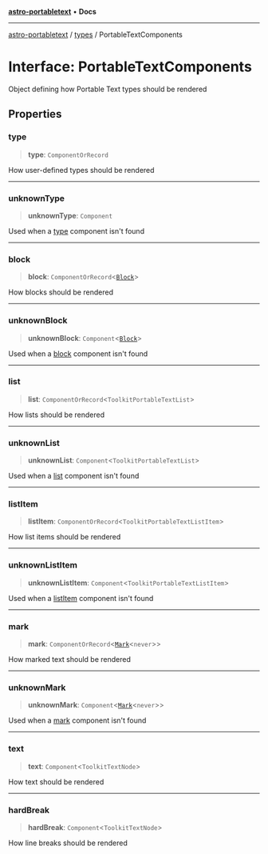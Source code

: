[**astro-portabletext**](../../README.md) • **Docs**

***

[astro-portabletext](../../README.md) / [types](../README.md) / PortableTextComponents

# Interface: PortableTextComponents

Object defining how Portable Text types should be rendered

## Properties

### type

> **type**: `ComponentOrRecord`

How user-defined types should be rendered

***

### unknownType

> **unknownType**: `Component`

Used when a [type](PortableTextComponents.md#type) component isn't found

***

### block

> **block**: `ComponentOrRecord`\<[`Block`](Block.md)\>

How blocks should be rendered

***

### unknownBlock

> **unknownBlock**: `Component`\<[`Block`](Block.md)\>

Used when a [block](PortableTextComponents.md#block) component isn't found

***

### list

> **list**: `ComponentOrRecord`\<`ToolkitPortableTextList`\>

How lists should be rendered

***

### unknownList

> **unknownList**: `Component`\<`ToolkitPortableTextList`\>

Used when a [list](PortableTextComponents.md#list) component isn't found

***

### listItem

> **listItem**: `ComponentOrRecord`\<`ToolkitPortableTextListItem`\>

How list items should be rendered

***

### unknownListItem

> **unknownListItem**: `Component`\<`ToolkitPortableTextListItem`\>

Used when a [listItem](PortableTextComponents.md#listItem) component isn't found

***

### mark

> **mark**: `ComponentOrRecord`\<[`Mark`](Mark.md)\<`never`\>\>

How marked text should be rendered

***

### unknownMark

> **unknownMark**: `Component`\<[`Mark`](Mark.md)\<`never`\>\>

Used when a [mark](PortableTextComponents.md#mark) component isn't found

***

### text

> **text**: `Component`\<`ToolkitTextNode`\>

How text should be rendered

***

### hardBreak

> **hardBreak**: `Component`\<`ToolkitTextNode`\>

How line breaks should be rendered
